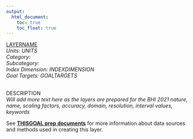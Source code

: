 ```yaml
---
output:
  html_document:
    toc: true
    toc_float: true
---
```


[LAYERNAME](https://github.com/OHI-Baltic/bhi-prep/blob/master/layers/LAYERFILENAME)\
*Units: UNITS*\
*Category:*\
*Subcategory:*\
*Index Dimension: INDEXDIMENSION*\
*Goal Targets: GOALTARGETS*\
<br>

DESCRIPTION\
*Will add more text here as the layers are prepared for the BHI 2021*
*nature, name, scaling factors, accuracy, domain, resolution, interval values, keywords*

See [**THISGOAL prep documents**](https://github.com/OHI-Baltic/bhi-prep/blob/master/prep/THISGOAL/v2021/THISGOALPREP.md) for more information about data sources and methods used in creating this layer.

<br>

